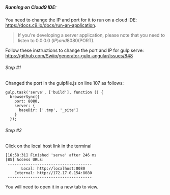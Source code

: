 ##### Running on Cloud9 IDE:

You need to change the IP and port for it to run on a cloud IDE: <https://docs.c9.io/docs/run-an-application>.
> If you're developing a server application, please note that you need to listen to 0.0.0.0 ($IP) and 8080 ($PORT). 

Follow these instructions to change the port and IP for gulp serve: <https://github.com/Swiip/generator-gulp-angular/issues/848>

###### Step #1
Changed the port in the gulpfile.js on line 107 as follows:
```
gulp.task('serve', ['build'], function () {
  browserSync({
    port: 8080,
    server: {
      baseDir: ['.tmp', '_site']
    }
  });
```
###### Step #2
Click on the local host link in the terminal
```
[16:58:31] Finished 'serve' after 246 ms
[BS] Access URLs:
 -------------------------------------
       Local: http://localhost:8080
    External: http://172.17.0.154:8080
 -------------------------------------
 ```
 You will need to open it in a new tab to view.